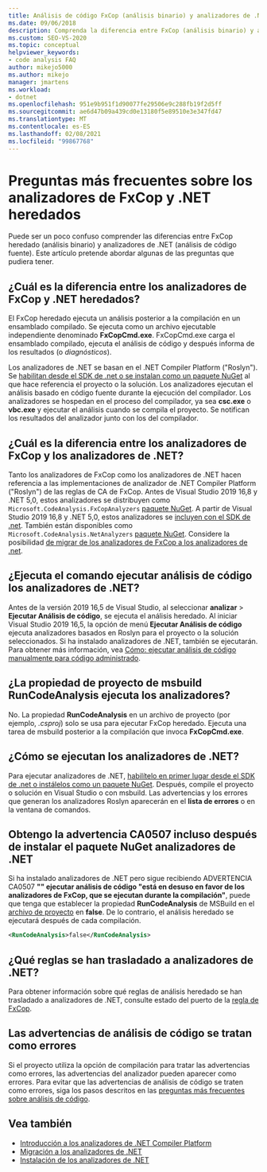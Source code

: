 ```yaml
---
title: Análisis de código FxCop (análisis binario) y analizadores de .NET (análisis de código fuente)
ms.date: 09/06/2018
description: Comprenda la diferencia entre FxCop (análisis binario) y analizadores de .NET (análisis de código fuente) heredados en Visual Studio. Vea las respuestas a preguntas sobre cómo usar estos analizadores.
ms.custom: SEO-VS-2020
ms.topic: conceptual
helpviewer_keywords:
- code analysis FAQ
author: mikejo5000
ms.author: mikejo
manager: jmartens
ms.workload:
- dotnet
ms.openlocfilehash: 951e9b951f1d90077fe29506e9c288fb19f2d5ff
ms.sourcegitcommit: ae6d47b09a439cd0e13180f5e89510e3e347fd47
ms.translationtype: MT
ms.contentlocale: es-ES
ms.lasthandoff: 02/08/2021
ms.locfileid: "99867768"
---
```

# <a name="frequently-asked-questions-about-legacy-fxcop-and-net-analyzers"></a>Preguntas más frecuentes sobre los analizadores de FxCop y .NET heredados

Puede ser un poco confuso comprender las diferencias entre FxCop heredado (análisis binario) y analizadores de .NET (análisis de código fuente). Este artículo pretende abordar algunas de las preguntas que pudiera tener.

## <a name="whats-the-difference-between-legacy-fxcop-and-net-analyzers"></a>¿Cuál es la diferencia entre los analizadores de FxCop y .NET heredados?

El FxCop heredado ejecuta un análisis posterior a la compilación en un ensamblado compilado. Se ejecuta como un archivo ejecutable independiente denominado **FxCopCmd.exe**. FxCopCmd.exe carga el ensamblado compilado, ejecuta el análisis de código y después informa de los resultados (o *diagnósticos*).

Los analizadores de .NET se basan en el .NET Compiler Platform ("Roslyn"). Se [habilitan desde el SDK de .net o se instalan como un paquete NuGet](install-net-analyzers.md) al que hace referencia el proyecto o la solución. Los analizadores ejecutan el análisis basado en código fuente durante la ejecución del compilador. Los analizadores se hospedan en el proceso del compilador, ya sea **csc.exe** o **vbc.exe** y ejecutar el análisis cuando se compila el proyecto. Se notifican los resultados del analizador junto con los del compilador.

## <a name="whats-the-difference-between-fxcop-analyzers-and-net-analyzers"></a>¿Cuál es la diferencia entre los analizadores de FxCop y los analizadores de .NET?

Tanto los analizadores de FxCop como los analizadores de .NET hacen referencia a las implementaciones de analizador de .NET Compiler Platform ("Roslyn") de las reglas de CA de FxCop. Antes de Visual Studio 2019 16,8 y .NET 5,0, estos analizadores se distribuyen como `Microsoft.CodeAnalysis.FxCopAnalyzers` [paquete NuGet](https://www.nuget.org/packages/Microsoft.CodeAnalysis.FxCopAnalyzers). A partir de Visual Studio 2019 16,8 y .NET 5,0, estos analizadores se [incluyen con el SDK de .net](/dotnet/fundamentals/code-analysis/overview). También están disponibles como `Microsoft.CodeAnalysis.NetAnalyzers` [paquete NuGet](https://www.nuget.org/packages/Microsoft.CodeAnalysis.NetAnalyzers). Considere la posibilidad [de migrar de los analizadores de FxCop a los analizadores de .net](migrate-from-fxcop-analyzers-to-net-analyzers.md).

## <a name="does-the-run-code-analysis-command-run-net-analyzers"></a>¿Ejecuta el comando ejecutar análisis de código los analizadores de .NET?

Antes de la versión 2019 16,5 de Visual Studio, al seleccionar **analizar**  >  **Ejecutar Análisis de código**, se ejecuta el análisis heredado. Al iniciar Visual Studio 2019 16,5, la opción de menú **Ejecutar Análisis de código** ejecuta analizadores basados en Roslyn para el proyecto o la solución seleccionados. Si ha instalado analizadores de .NET, también se ejecutarán. Para obtener más información, vea [Cómo: ejecutar análisis de código manualmente para código administrado](how-to-run-code-analysis-manually-for-managed-code.md).

## <a name="does-the-runcodeanalysis-msbuild-project-property-run-analyzers"></a>¿La propiedad de proyecto de msbuild RunCodeAnalysis ejecuta los analizadores?

No. La propiedad **RunCodeAnalysis** en un archivo de proyecto (por ejemplo, *.csproj*) solo se usa para ejecutar FxCop heredado. Ejecuta una tarea de msbuild posterior a la compilación que invoca **FxCopCmd.exe**.

## <a name="so-how-do-i-run-net-analyzers-then"></a>¿Cómo se ejecutan los analizadores de .NET?

Para ejecutar analizadores de .NET, [habilítelo en primer lugar desde el SDK de .net o instálelos como un paquete NuGet](install-net-analyzers.md). Después, compile el proyecto o solución en Visual Studio o con msbuild. Las advertencias y los errores que generan los analizadores Roslyn aparecerán en el **lista de errores** o en la ventana de comandos.

## <a name="i-get-warning-ca0507-even-after-ive-installed-the-net-analyzers-nuget-package"></a>Obtengo la advertencia CA0507 incluso después de instalar el paquete NuGet analizadores de .NET

Si ha instalado analizadores de .NET pero sigue recibiendo ADVERTENCIA CA0507 **"" ejecutar análisis de código "está en desuso en favor de los analizadores de FxCop, que se ejecutan durante la compilación"**, puede que tenga que establecer la propiedad **RunCodeAnalysis** de MSBuild en el [archivo de proyecto](../ide/solutions-and-projects-in-visual-studio.md#project-file) en **false**. De lo contrario, el análisis heredado se ejecutará después de cada compilación.

```xml
<RunCodeAnalysis>false</RunCodeAnalysis>
```

## <a name="which-rules-have-been-ported-to-net-analyzers"></a>¿Qué reglas se han trasladado a analizadores de .NET?

Para obtener información sobre qué reglas de análisis heredado se han trasladado a analizadores de .NET, consulte estado del puerto de la [regla de FxCop](fxcop-rule-port-status.md).

## <a name="code-analysis-warnings-are-treated-as-errors"></a>Las advertencias de análisis de código se tratan como errores

Si el proyecto utiliza la opción de compilación para tratar las advertencias como errores, las advertencias del analizador pueden aparecer como errores. Para evitar que las advertencias de análisis de código se traten como errores, siga los pasos descritos en las [preguntas más frecuentes sobre análisis de código](../code-quality/analyzers-faq.md#treat-warnings-as-errors).

## <a name="see-also"></a>Vea también

- [Introducción a los analizadores de .NET Compiler Platform](roslyn-analyzers-overview.md)
- [Migración a los analizadores de .NET](migrate-from-legacy-analysis-to-net-analyzers.md)
- [Instalación de los analizadores de .NET](install-net-analyzers.md)
